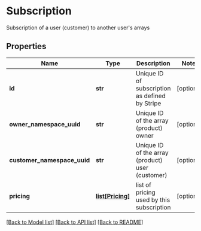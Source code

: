 # Subscription

Subscription of a user (customer) to another user's arrays

## Properties
Name | Type | Description | Notes
------------ | ------------- | ------------- | -------------
**id** | **str** | Unique ID of subscription as defined by Stripe | [optional] 
**owner_namespace_uuid** | **str** | Unique ID of the array (product) owner | [optional] 
**customer_namespace_uuid** | **str** | Unique ID of the array (product) user (customer) | [optional] 
**pricing** | [**list[Pricing]**](Pricing.md) | list of pricing used by this subscription | [optional] 

[[Back to Model list]](../README.md#documentation-for-models) [[Back to API list]](../README.md#documentation-for-api-endpoints) [[Back to README]](../README.md)


